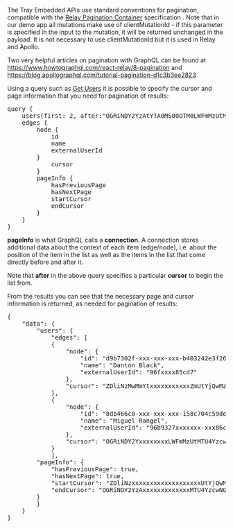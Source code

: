 <p>The Tray Embedded APIs use standard conventions for pagination, compatible with the <a
        href="https://facebook.github.io/relay/graphql/connections.htm" target="_blank" rel="noopener noreferrer">Relay
        Pagination Container</a>
    specification . Note that in our demo app all mutations make use of clientMutationId - if this parameter is
    specified in
    the input to the mutation, it will be returned unchanged in the payload. It is not necessary to use clientMutationId
    but
    it is used in Relay and Apollo.</p>

<p>Two very helpful articles on pagination with GraphQL can be found at
    <a href="https://www.howtographql.com/react-relay/8-pagination"
        target="_blank">https://www.howtographql.com/react-relay/8-pagination</a> and <a
        href="https://blog.apollographql.com/tutorial-pagination-d1c3b3ee2823"
        target="_blank">https://blog.apollographql.com/tutorial-pagination-d1c3b3ee2823</a>
</p>
<p>Using a query such as <a href="#operation/get-users">Get Users</a> it is possible to
    specify the cursor and page information that you need for pagination of results:</p>

<pre>
query {
    users(first: 2, after:"OGRiNDY2YzAtYTA0MS00OTM0LWFmMzUtMTU4YzcwNGM1OWRl") {
    edges {
        node {
            id
            name
            externalUserId
        }
            cursor
        }
        pageInfo {
            hasPreviousPage
            hasNextPage
            startCursor
            endCursor
        }
    }
}
</pre>

<p><strong>pageInfo</strong> is what GraphQL calls a <strong>connection</strong>. A connection stores additional data
    about the context
    of each item
    (edge/node), i.e. about the position of the item in the list as well as the items in the list that come directly
    before
    and after it.</p>

<p>Note that <strong>after</strong> in the above query specifies a particular <strong>cursor</strong> to begin
    the list from.</p>

<p>From the results you can see that the necessary page and cursor information is returned, as needed for pagination of
    results:</p>

<pre>
{
    "data": {
        "users": {
            "edges": [
            {
                "node": {
                    "id": "d9b7302f-xxx-xxx-xxx-b403242e3f26",
                    "name": "Danton Black",
                    "externalUserId": "96fxxxx85cd7"
                },
                "cursor": "ZDliNzMwMmYtxxxxxxxxxxxZmUtYjQwMzI0MmUzZjI2"
            },
            {
                "node": {
                    "id": "8db466c0-xxx-xxx-xxx-158c704c59de",
                    "name": "Miguel Rangel",
                    "externalUserId": "96b9327xxxxxxx-xxx86ce-b79e66872daa"
                },
                "cursor": "OGRiNDY2YxxxxxxxxLWFmMzUtMTU4YzcwNGM1OWRl"
            }
            ],
        "pageInfo": {
            "hasPreviousPage": true,
            "hasNextPage": true,
            "startCursor": "ZDliNzxxxxxxxxxxxxxxxxxxxUtYjQwMzI0MmUzZjI2",
            "endCursor": "OGRiNDY2YzAxxxxxxxxxxxxxMTU4YzcwNGM1OWRl"
        }
        }
    }
}
</pre>